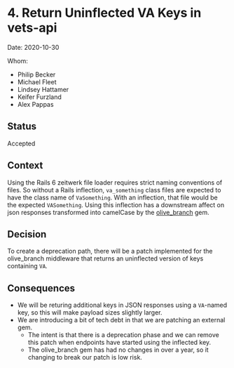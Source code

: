 # 4. Return Uninflected VA Keys in vets-api

Date: 2020-10-30

Whom:
- Philip Becker
- Michael Fleet
- Lindsey Hattamer
- Keifer Furzland
- Alex Pappas

## Status

Accepted

## Context

Using the Rails 6 zeitwerk file loader requires strict naming conventions of files.  So without a Rails inflection, `va_something` class files are expected to have the class name of `VaSomething`.  With an inflection, that file would be the expected `VASomething`.  Using this inflection has a downstream affect on json responses transformed into camelCase by the [olive_branch](https://github.com/vigetlabs/olive_branch) gem.

## Decision

To create a deprecation path, there will be a patch implemented for the olive_branch middleware that returns an uninflected version of keys containing `VA`.

## Consequences

- We will be returing additional keys in JSON responses using a `VA`-named key, so this will make payload sizes slightly larger.
- We are introducing a bit of tech debt in that we are patching an external gem.
  - The intent is that there is a deprecation phase and we can remove this patch when endpoints have started using the inflected key.
  - The olive_branch gem has had no changes in over a year, so it changing to break our patch is low risk.
